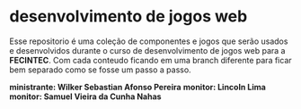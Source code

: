 <h1>desenvolvimento de jogos web</h1>

Esse repositorio é uma coleção de componentes
e jogos que serão usados e desenvolvidos durante o 
curso de desenvolvimento de jogos web para a **FECINTEC**.
Com cada conteudo ficando em uma branch diferente para ficar
bem separado como se fosse um passo a passo. 

**ministrante: Wilker Sebastian Afonso Pereira**
**monitor: Lincoln Lima**
**monitor: Samuel Vieira da Cunha Nahas**

